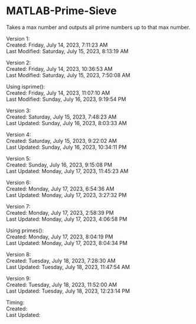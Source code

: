 # MATLAB-Prime-Sieve
Takes a max number and outputs all prime numbers up to that max number.

Version 1:\
Created: ‎Friday, ‎July ‎14, ‎2023, ‏‎7:11:23 AM\
Last Modified: ‎Saturday, ‎July ‎15, ‎2023, ‏‎8:13:19 AM

Version 2:\
Created: ‎Friday, ‎July ‎14, ‎2023, ‏‎10:36:53 AM\
Last Modified: ‎Saturday, ‎July ‎15, ‎2023, ‏‎7:50:08 AM

Using isprime():\
Created: Friday, ‎July ‎14, ‎2023, ‏‎11:07:10 AM\
Last Modified: ‎Sunday, ‎July ‎16, ‎2023, ‏‎9:19:54 PM

Version 3:‎\
Created: Saturday, ‎July ‎15, ‎2023, ‏‎7:48:23 AM\
Last Updated: ‎Sunday, ‎July ‎16, ‎2023, ‏‎8:03:33 AM

Version 4:‎\
Created: ‎Saturday, ‎July ‎15, ‎2023, ‏‎9:22:02 AM\
Last Updated: ‎‎Sunday, ‎July ‎16, ‎2023, ‏‎10:34:11 PM

Version 5:‎\
Created: ‎Sunday, ‎July ‎16, ‎2023, ‏‎9:15:08 PM\
Last Updated: ‎Monday, ‎July ‎17, ‎2023, ‏‎11:45:23 AM

Version 6:‎\
Created: ‎Monday, ‎July ‎17, ‎2023, ‏‎6:54:36 AM\
Last Updated: ‎‎Monday, ‎July ‎17, ‎2023, ‏‎3:27:32 PM

Version 7:‎\
Created: ‎Monday, ‎July ‎17, ‎2023, ‏‎2:58:39 PM\
Last Updated: ‎‎Monday, ‎July ‎17, ‎2023, ‏‎4:06:58 PM

Using primes():\
Created: ‎Monday, ‎July ‎17, ‎2023, ‏‎8:04:19 PM\
Last Updated: Monday, ‎July ‎17, ‎2023, ‏‎8:04:34 PM

Version 8:\
Created: Tuesday, ‎July ‎18, ‎2023, ‏‎7:28:30 AM\
Last Updated: ‎Tuesday, ‎July ‎18, ‎2023, ‏‎11:47:54 AM

Version 9:\
Created: ‎Tuesday, ‎July ‎18, ‎2023, ‏‎11:52:00 AM\
Last Updated: ‎‎Tuesday, ‎July ‎18, ‎2023, ‏‎12:23:14 PM

Timing:\
Created:\
Last Updated:
